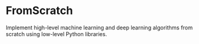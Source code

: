 # FromScratch
Implement high-level machine learning and deep learning algorithms from scratch using low-level Python libraries.
